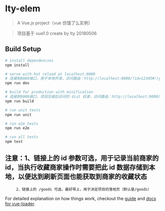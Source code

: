 # lty-elem

> A Vue.js project（vue 仿饿了么实例）

> 项目基于 vue1.0  create by lty 20180506

## Build Setup

``` bash
# install dependencies
npm install

# serve with hot reload at localhost:8080
# 连接到8080端口，用于本地开发，访问路由：http://localhost:8080/?id=12345#!/goods
npm run dev

# build for production with minification
# 连接到9000端口，项目压缩后访问的 dist 目录，访问路由：http://localhost:9000/?id=12345#!/goods
npm run build

# run unit tests
npm run unit

# run e2e tests
npm run e2e

# run all tests
npm test
```


## 注意：1、链接上的 id 参数可选，用于记录当前商家的id，当执行收藏商家操作时需要把此 id 数据存储到本地，以便达到刷新页面也能获取到商家的收藏状态
         2、链接上的 /goods 可选，最好带上，用于决定项目的落地页（默认是/goods）

For detailed explanation on how things work, checkout the [guide](http://vuejs-templates.github.io/webpack/) and [docs for vue-loader](http://vuejs.github.io/vue-loader).
